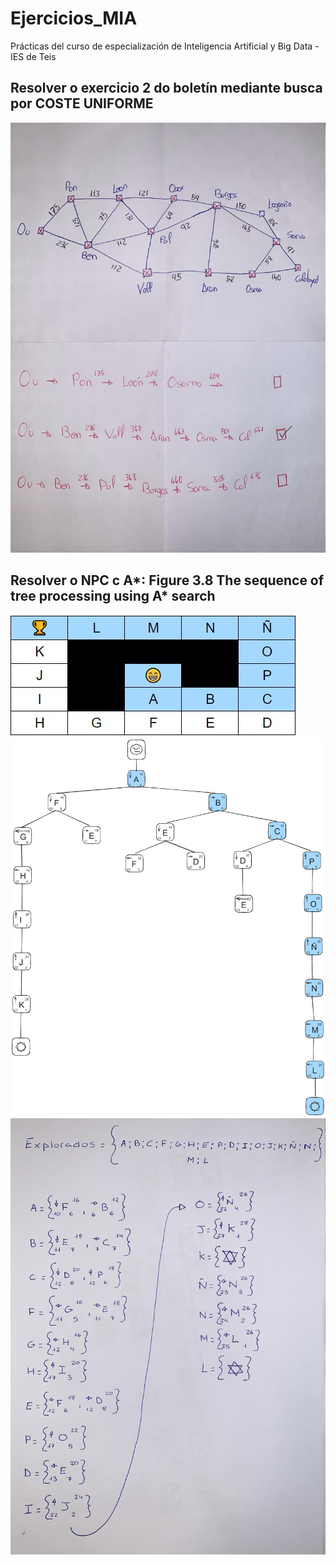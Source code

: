 # Ejercicios_MIA
Prácticas del curso de especialización de Inteligencia Artificial y Big Data - IES de Teis

## Resolver o exercicio 2 do boletín mediante busca por COSTE UNIFORME
![Coste Uniforme](./doc/coste_uniforme.jpg)

## Resolver o NPC c A*: Figure 3.8 The sequence of tree processing using A* search
![A* Datos](./doc/NPC_A2.JPG)
![A*](./doc/NPC_A.png)
![A*](./doc/NPC_A3.JPG)